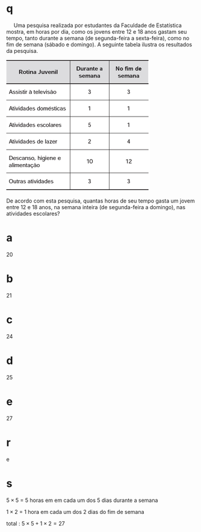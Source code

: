 # q
     Uma pesquisa realizada por estudantes da Faculdade de Estatística mostra, em horas por dia, como os jovens entre 12 e 18 anos gastam seu tempo, tanto durante a semana (de segunda-feira a sexta-feira), como no fim de semana (sábado e domingo). A seguinte tabela ilustra os resultados da pesquisa.

![](c5923866-d8ab-6425-af2b-79fed6a4159b.png)

De acordo com esta pesquisa, quantas horas de seu tempo gasta um jovem entre 12 e 18 anos, na semana inteira (de segunda-feira a domingo), nas atividades escolares?

# a
20

# b
21

# c
24

# d
25

# e
27

# r
e

# s
$5 \times 5$ = 5 horas em em cada um dos 5 dias durante a semana

$1 \times 2$ = 1 hora em cada um dos 2 dias do fim de semana

total : $5 \times 5 + 1 \times 2 = 27$
